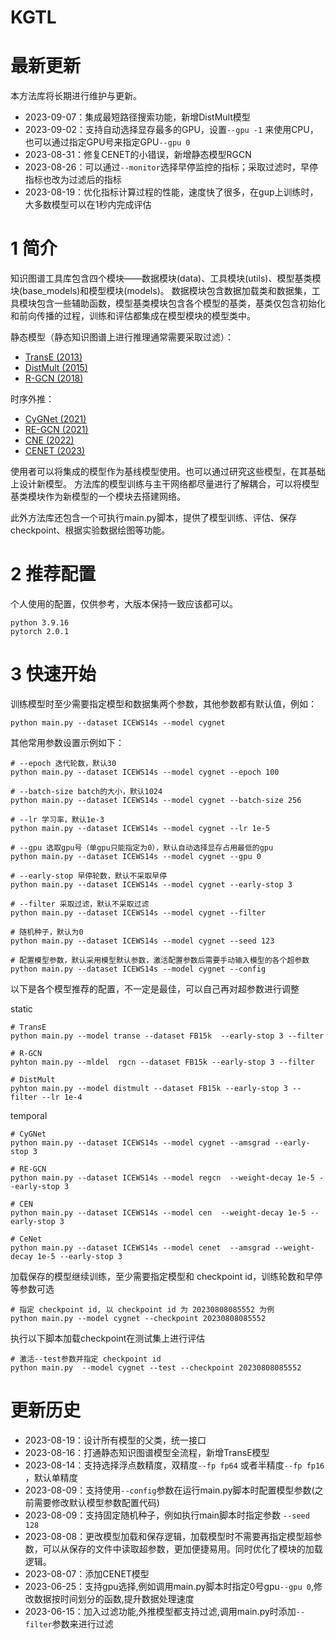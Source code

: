 # KGTL

# 最新更新

本方法库将长期进行维护与更新。

- 2023-09-07：集成最短路径搜索功能，新增DistMult模型
- 2023-09-02：支持自动选择显存最多的GPU，设置`--gpu -1` 来使用CPU，也可以通过指定GPU号来指定GPU`--gpu 0`
- 2023-08-31：修复CENET的小错误，新增静态模型RGCN
- 2023-08-26：可以通过`--monitor`选择早停监控的指标；采取过滤时，早停指标也改为过滤后的指标
- 2023-08-19：优化指标计算过程的性能，速度快了很多，在gup上训练时，大多数模型可以在1秒内完成评估

# 1 简介

知识图谱工具库包含四个模块——数据模块(data)、工具模块(utils)、模型基类模块(base_models)和模型模块(models)。
数据模块包含数据加载类和数据集，工具模块包含一些辅助函数，模型基类模块包含各个模型的基类，基类仅包含初始化和前向传播的过程，训练和评估都集成在模型模块的模型类中。

静态模型（静态知识图谱上进行推理通常需要采取过滤）：

- [TransE (2013)](https://proceedings.neurips.cc/paper/2013/hash/1cecc7a77928ca8133fa24680a88d2f9-Abstract.html)
- [DistMult (2015)](http://arxiv.org/abs/1412.6575)
- [R-GCN (2018)](https://link.springer.com/chapter/10.1007/978-3-319-93417-4_38)

时序外推：

- [CyGNet (2021)](https://ojs.aaai.org/index.php/AAAI/article/view/16604)
- [RE-GCN (2021)](https://dl.acm.org/doi/abs/10.1145/3404835.3462963)
- [CNE (2022)](https://arxiv.org/abs/2203.07782)
- [CENET (2023)](http://arxiv.org/abs/2211.10904)

使用者可以将集成的模型作为基线模型使用。也可以通过研究这些模型，在其基础上设计新模型。
方法库的模型训练与主干网络都尽量进行了解耦合，可以将模型基类模块作为新模型的一个模块去搭建网络。

此外方法库还包含一个可执行main.py脚本，提供了模型训练、评估、保存checkpoint、根据实验数据绘图等功能。

# 2 推荐配置

个人使用的配置，仅供参考，大版本保持一致应该都可以。

```
python 3.9.16
pytorch 2.0.1
```

# 3 快速开始

训练模型时至少需要指定模型和数据集两个参数，其他参数都有默认值，例如：

```shell
python main.py --dataset ICEWS14s --model cygnet
```

其他常用参数设置示例如下：

```shell
# --epoch 迭代轮数，默认30
python main.py --dataset ICEWS14s --model cygnet --epoch 100

# --batch-size batch的大小，默认1024
python main.py --dataset ICEWS14s --model cygnet --batch-size 256

# --lr 学习率，默认1e-3
python main.py --dataset ICEWS14s --model cygnet --lr 1e-5

# --gpu 选取gpu号（单gpu只能指定为0），默认自动选择显存占用最低的gpu
python main.py --dataset ICEWS14s --model cygnet --gpu 0

# --early-stop 早停轮数，默认不采取早停
python main.py --dataset ICEWS14s --model cygnet --early-stop 3

# --filter 采取过滤，默认不采取过滤
python main.py --dataset ICEWS14s --model cygnet --filter

# 随机种子，默认为0
python main.py --dataset ICEWS14s --model cygnet --seed 123

# 配置模型参数，默认采用模型默认参数，激活配置参数后需要手动输入模型的各个超参数
python main.py --dataset ICEWS14s --model cygnet --config
```

以下是各个模型推荐的配置，不一定是最佳，可以自己再对超参数进行调整

static

```shell
# TransE
python main.py --model transe --dataset FB15k  --early-stop 3 --filter

# R-GCN
pyhton main.py --mldel  rgcn --dataset FB15k --early-stop 3 --filter

# DistMult
pyhton main.py --model distmult --dataset FB15k --early-stop 3 --filter --lr 1e-4
```

temporal

```shell
# CyGNet
python main.py --dataset ICEWS14s --model cygnet --amsgrad --early-stop 3

# RE-GCN
python main.py --dataset ICEWS14s --model regcn  --weight-decay 1e-5 --early-stop 3

# CEN
python main.py --dataset ICEWS14s --model cen  --weight-decay 1e-5 --early-stop 3

# CeNet
python main.py --dataset ICEWS14s --model cenet  --amsgrad --weight-decay 1e-5 --early-stop 3

```

加载保存的模型继续训练，至少需要指定模型和 checkpoint id，训练轮数和早停等参数可选

```shell
# 指定 checkpoint id, 以 checkpoint id 为 20230808085552 为例
python main.py --model cygnet --checkpoint 20230808085552
```

执行以下脚本加载checkpoint在测试集上进行评估

```shell
# 激活--test参数并指定 checkpoint id
python main.py  --model cygnet --test --checkpoint 20230808085552
```

# 更新历史

- 2023-08-19：设计所有模型的父类，统一接口
- 2023-08-16：打通静态知识图谱模型全流程，新增TransE模型
- 2023-08-14：支持选择浮点数精度，双精度`--fp fp64` 或者半精度`--fp fp16` ，默认单精度
- 2023-08-09：支持使用`--config`参数在运行main.py脚本时配置模型参数(之前需要修改默认模型参数配置代码)
- 2023-08-09：支持固定随机种子，例如执行main脚本时指定参数 `--seed 128`
- 2023-08-08：更改模型加载和保存逻辑，加载模型时不需要再指定模型超参数，可以从保存的文件中读取超参数，更加便捷易用。同时优化了模块的加载逻辑。
- 2023-08-07：添加CENET模型
- 2023-06-25：支持gpu选择,例如调用main.py脚本时指定0号gpu`--gpu 0`,修改数据按时间划分的函数,提升数据处理速度
- 2023-06-15：加入过滤功能,外推模型都支持过滤,调用main.py时添加`--filter`参数来进行过滤